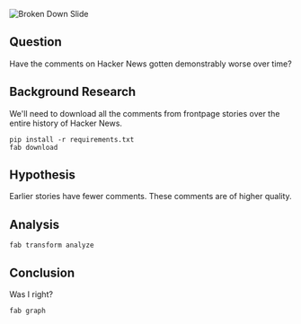 ![Broken Down Slide](https://github.com/derferman/hn-decline/raw/master/slide.jpg)

## Question

Have the comments on Hacker News gotten demonstrably worse over time?

## Background Research

We'll need to download all the comments from frontpage stories over the entire history of Hacker News.

    pip install -r requirements.txt
    fab download

## Hypothesis

Earlier stories have fewer comments. These comments are of higher quality.

## Analysis

    fab transform analyze

## Conclusion

Was I right?

    fab graph






